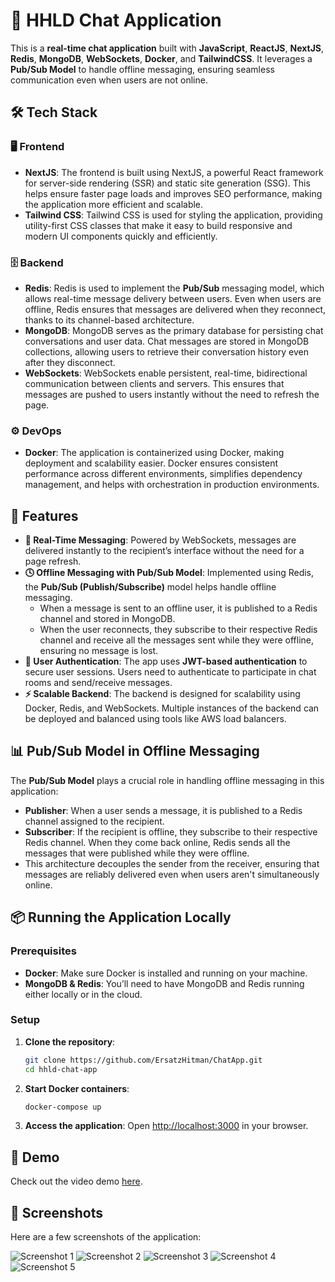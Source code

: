 # 💬 HHLD Chat Application

This is a **real-time chat application** built with **JavaScript**, **ReactJS**, **NextJS**, **Redis**, **MongoDB**, **WebSockets**, **Docker**, and **TailwindCSS**. It leverages a **Pub/Sub Model** to handle offline messaging, ensuring seamless communication even when users are not online.

## 🛠️ Tech Stack

### 🖥️ Frontend

- **NextJS**: The frontend is built using NextJS, a powerful React framework for server-side rendering (SSR) and static site generation (SSG). This helps ensure faster page loads and improves SEO performance, making the application more efficient and scalable.
- **Tailwind CSS**: Tailwind CSS is used for styling the application, providing utility-first CSS classes that make it easy to build responsive and modern UI components quickly and efficiently.

### 🗄️ Backend

- **Redis**: Redis is used to implement the **Pub/Sub** messaging model, which allows real-time message delivery between users. Even when users are offline, Redis ensures that messages are delivered when they reconnect, thanks to its channel-based architecture.
- **MongoDB**: MongoDB serves as the primary database for persisting chat conversations and user data. Chat messages are stored in MongoDB collections, allowing users to retrieve their conversation history even after they disconnect.
- **WebSockets**: WebSockets enable persistent, real-time, bidirectional communication between clients and servers. This ensures that messages are pushed to users instantly without the need to refresh the page.

### ⚙️ DevOps

- **Docker**: The application is containerized using Docker, making deployment and scalability easier. Docker ensures consistent performance across different environments, simplifies dependency management, and helps with orchestration in production environments.

## 🚀 Features

- **💬 Real-Time Messaging**: Powered by WebSockets, messages are delivered instantly to the recipient’s interface without the need for a page refresh.
- **🕓 Offline Messaging with Pub/Sub Model**: Implemented using Redis, the **Pub/Sub (Publish/Subscribe)** model helps handle offline messaging.
  - When a message is sent to an offline user, it is published to a Redis channel and stored in MongoDB.
  - When the user reconnects, they subscribe to their respective Redis channel and receive all the messages sent while they were offline, ensuring no message is lost.
- **🔐 User Authentication**: The app uses **JWT-based authentication** to secure user sessions. Users need to authenticate to participate in chat rooms and send/receive messages.
- **⚡ Scalable Backend**: The backend is designed for scalability using Docker, Redis, and WebSockets. Multiple instances of the backend can be deployed and balanced using tools like AWS load balancers.

## 📊 Pub/Sub Model in Offline Messaging

The **Pub/Sub Model** plays a crucial role in handling offline messaging in this application:
- **Publisher**: When a user sends a message, it is published to a Redis channel assigned to the recipient.
- **Subscriber**: If the recipient is offline, they subscribe to their respective Redis channel. When they come back online, Redis sends all the messages that were published while they were offline.
- This architecture decouples the sender from the receiver, ensuring that messages are reliably delivered even when users aren't simultaneously online.

## 📦 Running the Application Locally

### Prerequisites

- **Docker**: Make sure Docker is installed and running on your machine.
- **MongoDB & Redis**: You’ll need to have MongoDB and Redis running either locally or in the cloud.

### Setup

1. **Clone the repository**:
   ```bash
   git clone https://github.com/ErsatzHitman/ChatApp.git
   cd hhld-chat-app
2. **Start Docker containers**:

    ```bash
    docker-compose up
    ```
3. **Access the application**: Open [http://localhost:3000](http://localhost:3000) in your browser.

## 🎥 Demo

Check out the video demo [here](https://drive.google.com/file/d/1ORBdzU42iiSwNFZTy0C6A8OnaHUJIrSx/view?usp=sharing).

## 📸 Screenshots

Here are a few screenshots of the application:

![Screenshot 1](https://github.com/user-attachments/assets/24bc8701-a5ac-43d2-8d6b-1f9ba3f15591)
![Screenshot 2](https://github.com/user-attachments/assets/0111d751-323a-4e5d-bcf1-3a007e2c7867)
![Screenshot 3](https://github.com/user-attachments/assets/4e40476a-8b3c-49f1-bec9-d73c4fa4c5b3)
![Screenshot 4](https://github.com/user-attachments/assets/283ec735-9eef-4fec-a9ac-f57f747164ca)
![Screenshot 5](https://github.com/user-attachments/assets/17f34ca0-ce84-4d17-9c46-0f8d25b16bd9)

